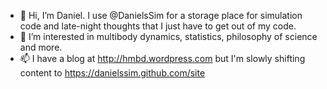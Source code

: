 - 👋 Hi, I’m Daniel. I use @DanielsSim for a storage place for simulation code and late-night thoughts that I just have to get out of my code.
- 👀 I’m interested in multibody dynamics, statistics, philosophy of science and more. 
- 📫 I have a blog at http://hmbd.wordpress.com but I'm slowly shifting content to https://danielssim.github.com/site
